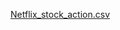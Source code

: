 [Netflix_stock_action.csv](https://github.com/user-attachments/files/19497926/Netflix_stock_action.csv)

